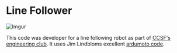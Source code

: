 # Line Follower

![Imgur](https://i.imgur.com/F6yaVJS.gif)

This code was developer for a line following robot as part of [CCSF's engineering club](https://sites.google.com/a/mail.ccsf.edu/ccsf-engineering-club/). It uses Jim Lindbloms excellent [ardumoto code](https://learn.sparkfun.com/tutorials/ardumoto-shield-hookup-guide/example-code).
